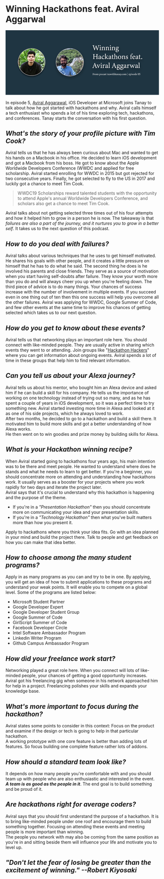 # Winning Hackathons feat. Aviral Aggarwal
![cover](./ep05cover.png)  

In episode 5, [Aviral Aggarawal](https://www.linkedin.com/in/aviral190694/), iOS Developer at Microsoft joins Tanay to talk about how he got started with hackathons and why. Aviral calls himself a tech enthusiast who spends a lot of his time exploring tech, hackathons, and conferences. Tanay starts the conversation with his first question. 

## *What's the story of your profile picture with Tim Cook?*
Aviral tells us that he has always been curious about Mac and wanted to get his hands on a Macbook in his office. He decided to learn iOS development and got a Macbook from his boss. He got to know about the Apple Worldwide Developers Conference (WWDC and applied for free scholarship. Aviral started enrolling for WWDC in 2015 but got rejected for two consecutive years. Finally, he got selected to fly to the US in 2017 and luckily got a chance to meet Tim Cook. 

> WWDC19 Scholarships reward talented students with the opportunity to attend Apple's annual Worldwide Developers Conference, and scholars also get a chance to meet Tim Cook.

Aviral talks about not getting selected three times out of his four attempts and how it helped him to grow in a person he is now. The takeaway is that *failures are also a part of the journey, and it nurtures you to grow in a better self*. It takes us to the next question of this podcast.

## *How to do you deal with failures?*
Aviral talks about various techniques that he uses to get himself motivated. 
He shares his goals with other people, and it creates a little pressure on himself that he has to do what he said. 
The second thing he does is he involved his parents and close friends. They serve as a source of motivation when you start having self-doubts after failure. They know your worth more than you do and will always cheer you up when you're feeling down.
The third piece of advice is to do many things. Your chances of success increase with the number of involvement in multiple events. If you succeed even in one thing out of ten then this one success will help you overcome all the other failures.
Aviral was applying for WWDC, Google Summer of Code, and few other events at the same time to improve his chances of getting selected which takes us to our next question.

## *How do you get to know about these events?*
Aviral tells us that networking plays an important role here. You should connect with like-minded people. They are usually active in sharing which events they went to or attending. 
Join groups like "[Hackathon Hackers](https://www.facebook.com/groups/759985267390294/)" where you can get information about ongoing events. Aviral spends a lot of time in these groups that help him to find relevant information.

## *Can you tell us about your Alexa journey?*
Aviral tells us about his mentor, who bought him an Alexa device and asked him if he can build a skill for his company. He tells us the importance of working on one technology instead of trying out so many, and as he has spent a couple of years in iOS development, so it was a perfect time to try something new. Aviral started investing more time in Alexa and looked at it as one of his side projects, which he always loved to work.  
After two months, he decided to go to a hackathon and build a skill there. It motivated him to build more skills and got a better understanding of how Alexa works.  
He then went on to win goodies and prize money by building skills for Alexa.

## *What is your Hackathon winning recipe?*
When Aviral started going to hackathons four years ago, his main intention was to be there and meet people. He wanted to understand where does he stands and what he needs to learn to get better. If you're a beginner, you should concentrate more on attending and understanding how hackathons work.
It usually serves as a booster for your projects where you work rapidly for two days and iterate the project later.  
Aviral says that it's crucial to understand why this hackathon is happening and the purpose of the theme.  
* If you're in a *"Presentation Hackathon"* then you should concentrate more on communicating your idea and your presentation skills.  
* If you're in a *"Technology Hackathon"* then what you've built matters more than how you present it.  

Apply to hackathons where you think your idea fits.
Go with an idea planned in your mind and build the project there.
Talk to people and get feedback on how you can make that idea better. 

## *How to choose among the many student programs?*
Apply in as many programs as you can and try to be in one. By applying, you will get an idea of how to submit applications to these programs and understand your weak points. It will enable you to compete on a global level.
Some of the programs are listed below:  
* Microsoft Student Partner
* Google Developer Expert
* Google Developer Student Group
* Google Summer of Code
* GirlScript Summer of Code
* Facebook Developer Circle
* Intel Software Ambassador Program
* Linkedin Writer Program 
* Github Campus Ambassador Program

## *How did your freelance work start?*
Networking played a great role here. When you connect will lots of like-minded people, your chances of getting a good opportunity increases. Aviral got his freelancing gig when someone in his network approached him for help in a project. Freelancing polishes your skills and expands your knowledge base. 

## *What's more important to focus during the hackathon?*
Aviral states some points to consider in this context:
Focus on the product and examine if the design or tech is going to help in that particular hackathon.  
A working prototype with one core feature is better than adding lots of features. So focus building one complete feature rather lots of addons.

## *How should a standard team look like?*
It depends on how many people you're comfortable with and you should team up with people who are also enthusiastic and interested in the event. ***A team is as good as the people in it***.
The end goal is to build something and be proud of it.

## *Are hackathons right for average coders?*
Aviral says that you should first understand the purpose of a hackathon. It is to bring like-minded people under one roof and encourage them to build something together. Focusing on attending these events and meeting people is more important than winning.   
The people you network with may also be coming from the same position as you're in and sitting beside them will influence your life and motivate you to level up.

## *"Don't let the fear of losing be greater than the excitement of winning." --Robert Kiyosaki*
